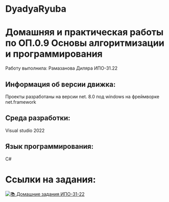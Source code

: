 # DyadyaRyuba

# Домашняя и практическая работы по ОП.0.9 Основы алгоритмизации и программирования

Работу выполнила: Рамазанова Диляра ИПО-31.22

## Информация об версии движка:
Проекты разработаны на версии net. 8.0 под windows на фреймворке net.framework

## Среда разработки:
Visual studio 2022

## Язык программирования:
C#

# Ссылки на задания:

[![📚 Домашние задания ИПО-31-22](https://img.shields.io/badge/📚_Домашние_задания-4285F4?style=for-the-badge&logo=github&logoColor=white)](https://github.com/wienwe/DyadyaRyuba/blob/main/HomeworkForRyubakov/README.md)
